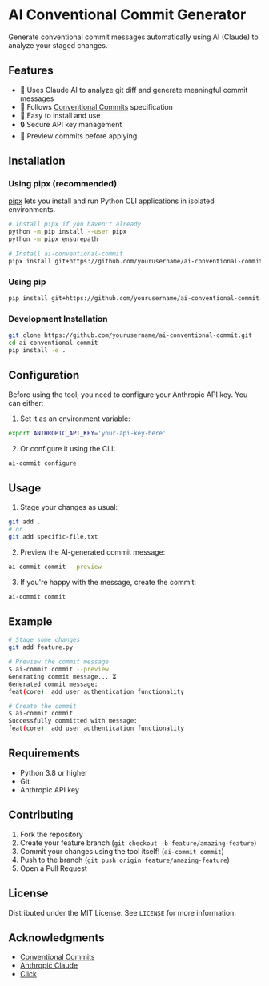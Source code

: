 # AI Conventional Commit Generator

Generate conventional commit messages automatically using AI (Claude) to analyze your staged changes.

## Features

- 🤖 Uses Claude AI to analyze git diff and generate meaningful commit messages
- 📝 Follows [Conventional Commits](https://www.conventionalcommits.org/) specification
- 🚀 Easy to install and use
- 🔒 Secure API key management
- 🔄 Preview commits before applying

## Installation

### Using pipx (recommended)
[pipx](https://pypa.github.io/pipx/) lets you install and run Python CLI applications in isolated environments.

```bash
# Install pipx if you haven't already
python -m pip install --user pipx
python -m pipx ensurepath

# Install ai-conventional-commit
pipx install git+https://github.com/yourusername/ai-conventional-commit.git
```

### Using pip
```bash
pip install git+https://github.com/yourusername/ai-conventional-commit.git
```

### Development Installation
```bash
git clone https://github.com/yourusername/ai-conventional-commit.git
cd ai-conventional-commit
pip install -e .
```

## Configuration

Before using the tool, you need to configure your Anthropic API key. You can either:

1. Set it as an environment variable:
```bash
export ANTHROPIC_API_KEY='your-api-key-here'
```

2. Or configure it using the CLI:
```bash
ai-commit configure
```

## Usage

1. Stage your changes as usual:
```bash
git add .
# or
git add specific-file.txt
```

2. Preview the AI-generated commit message:
```bash
ai-commit commit --preview
```

3. If you're happy with the message, create the commit:
```bash
ai-commit commit
```

## Example

```bash
# Stage some changes
git add feature.py

# Preview the commit message
$ ai-commit commit --preview
Generating commit message... ⏳
Generated commit message:
feat(core): add user authentication functionality

# Create the commit
$ ai-commit commit
Successfully committed with message:
feat(core): add user authentication functionality
```

## Requirements

- Python 3.8 or higher
- Git
- Anthropic API key

## Contributing

1. Fork the repository
2. Create your feature branch (`git checkout -b feature/amazing-feature`)
3. Commit your changes using the tool itself! (`ai-commit commit`)
4. Push to the branch (`git push origin feature/amazing-feature`)
5. Open a Pull Request

## License

Distributed under the MIT License. See `LICENSE` for more information.

## Acknowledgments

- [Conventional Commits](https://www.conventionalcommits.org/)
- [Anthropic Claude](https://www.anthropic.com/claude)
- [Click](https://click.palletsprojects.com/)
